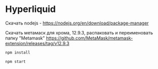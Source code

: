 # Hyperliquid

Скачать nodejs - https://nodejs.org/en/download/package-manager

Скачать метамаск для хрома, 12.9.3, распаковать и переименовать папку "Metamask" 
https://github.com/MetaMask/metamask-extension/releases/tag/v12.9.3


```js
npm install
```

```js
npm start
```